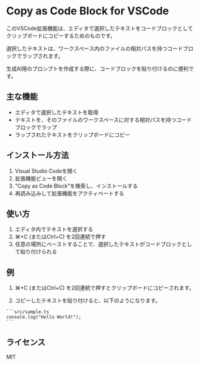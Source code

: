 # Copy as Code Block for VSCode

このVSCode拡張機能は、エディタで選択したテキストをコードブロックとしてクリップボードにコピーするためのものです。

選択したテキストは、ワークスペース内のファイルの相対パスを持つコードブロックでラップされます。

生成AI用のプロンプトを作成する際に、コードブロックを貼り付けるのに便利です。

## 主な機能

- エディタで選択したテキストを取得
- テキストを、そのファイルのワークスペースに対する相対パスを持つコードブロックでラップ
- ラップされたテキストをクリップボードにコピー

## インストール方法

1. Visual Studio Codeを開く
2. 拡張機能ビューを開く
3. "Copy as Code Block"を検索し、インストールする
4. 再読み込みして拡張機能をアクティベートする

## 使い方

1. エディタ内でテキストを選択する
2. ⌘+C (またはCtrl+C) を2回連続で押す
3. 任意の場所にペーストすることで、選択したテキストがコードブロックとして貼り付けられる

## 例

1. ⌘+C (またはCtrl+C) を2回連続で押すとクリップボードにコピーされます。

2. コピーしたテキストを貼り付けると、以下のようになります。

```````
```src/sample.ts
console.log("Hello World!");
```
```````

## ライセンス

MIT
